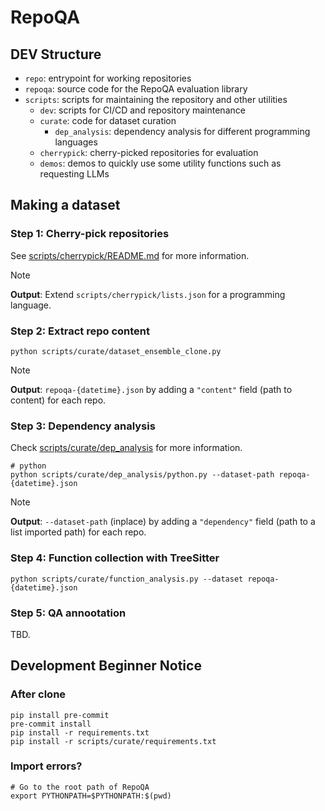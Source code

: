 # RepoQA

## DEV Structure

- `repo`: entrypoint for working repositories
- `repoqa`: source code for the RepoQA evaluation library
- `scripts`: scripts for maintaining the repository and other utilities
  - `dev`: scripts for CI/CD and repository maintenance
  - `curate`: code for dataset curation
    - `dep_analysis`: dependency analysis for different programming languages
  - `cherrypick`: cherry-picked repositories for evaluation
  - `demos`: demos to quickly use some utility functions such as requesting LLMs

## Making a dataset

### Step 1: Cherry-pick repositories

See [scripts/cherrypick/README.md](cherrypick/README.md) for more information.


> [!Note]
>
> **Output**: Extend `scripts/cherrypick/lists.json` for a programming language.

### Step 2: Extract repo content

```shell
python scripts/curate/dataset_ensemble_clone.py
```

> [!Note]
>
> **Output**: `repoqa-{datetime}.json` by adding a `"content"` field (path to content) for each repo.

### Step 3: Dependency analysis

Check [scripts/curate/dep_analysis](scripts/curate/dep_analysis) for more information.

```shell
# python
python scripts/curate/dep_analysis/python.py --dataset-path repoqa-{datetime}.json
```

> [!Note]
>
> **Output**: `--dataset-path` (inplace) by adding a `"dependency"` field (path to a list imported path) for each repo.


### Step 4: Function collection with TreeSitter

```shell
python scripts/curate/function_analysis.py --dataset repoqa-{datetime}.json
```

### Step 5: QA annootation

TBD.

## Development Beginner Notice

### After clone

```shell
pip install pre-commit
pre-commit install
pip install -r requirements.txt
pip install -r scripts/curate/requirements.txt
```

### Import errors?

```shell
# Go to the root path of RepoQA
export PYTHONPATH=$PYTHONPATH:$(pwd)
```
